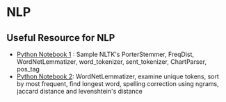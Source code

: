 # NLP

## Useful Resource for NLP
* [Python Notebook 1](https://github.com/nhanwei/NLP/blob/master/Python%20Notebook%201.ipynb) : Sample NLTK's PorterStemmer, FreqDist, WordNetLemmatizer, word_tokenizer, sent_tokenizer, ChartParser, pos_tag
* [Python Notebook 2](https://github.com/nhanwei/NLP/blob/master/Python%20Notebook%202.ipynb): WordNetLemmatizer, examine unique tokens, sort by most frequent, find longest word, spelling correction using ngrams, jaccard distance and levenshtein's distance


